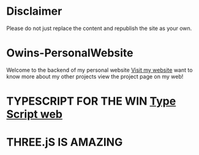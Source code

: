 # Disclaimer
Please do not just replace the content and republish the site as your own.

# Owins-PersonalWebsite
Welcome to the backend of my personal website [Visit my website](https://owinspersonalweb.netlify.app/)
want to know more about my other projects view the project page on my web!

# TYPESCRIPT FOR THE WIN [Type Script web](https://www.typescriptlang.org/)
# THREE.jS IS AMAZING

